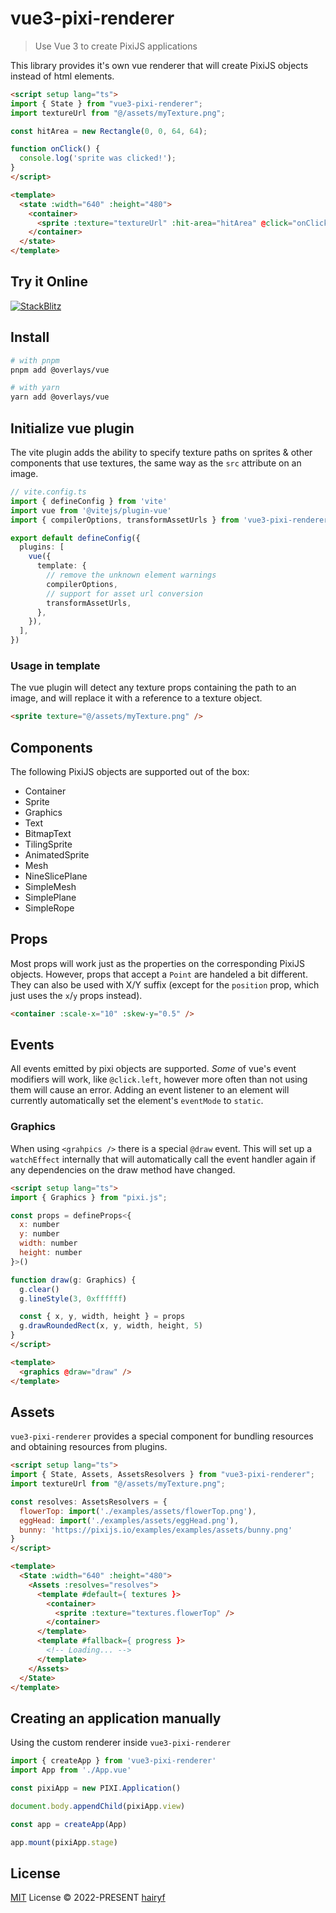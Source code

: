 # vue3-pixi-renderer

> Use Vue 3 to create PixiJS applications

This library provides it's own vue renderer that will create PixiJS objects instead of html elements.

```html
<script setup lang="ts">
import { State } from "vue3-pixi-renderer";
import textureUrl from "@/assets/myTexture.png";

const hitArea = new Rectangle(0, 0, 64, 64);

function onClick() {
  console.log('sprite was clicked!');
}
</script>

<template>
  <state :width="640" :height="480">
    <container>
      <sprite :texture="textureUrl" :hit-area="hitArea" @click="onClick" />
    </container>
  </state>
</template>
```

## Try it Online

[![StackBlitz](https://developer.stackblitz.com/img/open_in_stackblitz.svg)](https://stackblitz.com/edit/vue-pixi-renderer)

## Install

```sh
# with pnpm
pnpm add @overlays/vue

# with yarn
yarn add @overlays/vue
```

## Initialize vue plugin

The vite plugin adds the ability to specify texture paths on sprites & other components that use textures, the same way as the `src` attribute on an image.

```ts
// vite.config.ts
import { defineConfig } from 'vite'
import vue from '@vitejs/plugin-vue'
import { compilerOptions, transformAssetUrls } from 'vue3-pixi-renderer/compiler'

export default defineConfig({
  plugins: [
    vue({
      template: {
        // remove the unknown element warnings
        compilerOptions,
        // support for asset url conversion
        transformAssetUrls,
      },
    }),
  ],
})
```

### Usage in template

The vue plugin will detect any texture props containing the path to an image, and will replace it with a reference to a texture object.

```html
<sprite texture="@/assets/myTexture.png" />
```

## Components

The following PixiJS objects are supported out of the box:

- Container
- Sprite
- Graphics
- Text
- BitmapText
- TilingSprite
- AnimatedSprite
- Mesh
- NineSlicePlane
- SimpleMesh
- SimplePlane
- SimpleRope

## Props

Most props will work just as the properties on the corresponding PixiJS objects. However, props that accept a `Point` are handeled a bit different. They can also be used with X/Y suffix (except for the `position` prop, which just uses the `x`/`y` props instead).

```html
<container :scale-x="10" :skew-y="0.5" />
```

## Events

All events emitted by pixi objects are supported. *Some* of vue's event modifiers will work, like `@click.left`, however more often than not using them will cause an error. Adding an event listener to an element will currently automatically set the element's `eventMode` to `static`.

### Graphics

When using `<grahpics />` there is a special `@draw` event.
This will set up a `watchEffect` internally that will automatically call the event handler again if any dependencies on the draw method have changed.

```html
<script setup lang="ts">
import { Graphics } from "pixi.js";

const props = defineProps<{
  x: number
  y: number
  width: number
  height: number
}>()

function draw(g: Graphics) {
  g.clear()
  g.lineStyle(3, 0xffffff)

  const { x, y, width, height } = props
  g.drawRoundedRect(x, y, width, height, 5)
}
</script>

<template>
  <graphics @draw="draw" />
</template>
```

## Assets

`vue3-pixi-renderer` provides a special component for bundling resources and obtaining resources from plugins.

```html
<script setup lang="ts">
import { State, Assets, AssetsResolvers } from "vue3-pixi-renderer";
import textureUrl from "@/assets/myTexture.png";

const resolves: AssetsResolvers = {
  flowerTop: import('./examples/assets/flowerTop.png'),
  eggHead: import('./examples/assets/eggHead.png'),
  bunny: 'https://pixijs.io/examples/examples/assets/bunny.png'
}
</script>

<template>
  <State :width="640" :height="480">
    <Assets :resolves="resolves">
      <template #default={ textures }>
        <container>
          <sprite :texture="textures.flowerTop" />
        </container>
      </template>
      <template #fallback={ progress }>
        <!-- Loading... -->
      </template>
    </Assets>
  </State>
</template>
```

## Creating an application manually

Using the custom renderer inside `vue3-pixi-renderer`

```ts
import { createApp } from 'vue3-pixi-renderer'
import App from './App.vue'

const pixiApp = new PIXI.Application()

document.body.appendChild(pixiApp.view)

const app = createApp(App)

app.mount(pixiApp.stage)
```

## License

[MIT](./LICENSE) License © 2022-PRESENT [hairyf](https://github.com/hairyf)